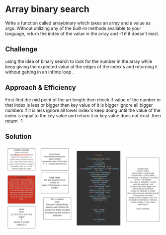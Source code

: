 # Array binary search
<!-- Short summary or background information -->
Write a function called arraybinary which takes an array  and a value as args. Without utilizing any of the built-in methods available to your language, return the index of the value in the array and -1 if it doesn't exist.

## Challenge
<!-- Description of the challenge -->
using the idea of binary search to look for the number in the array while keep giving the expected value at the edges of the index's and returning it without getting in an infinte loop .

## Approach & Efficiency
<!-- What approach did you take? Why? What is the Big O space/time for this approach? -->
First find the mid point of the arr.length
then check if value of the number in that index
is less or bigger than key value of it is bigger 
ignore all bigger numbers if it is less ignore all 
lower index's keep doing until the value of the 
index is equal to the key value and return it
  or key value does
not exist .then return -1

## Solution
<!-- Embedded whiteboard image -->
![image](../../assets/challenge-3.png)